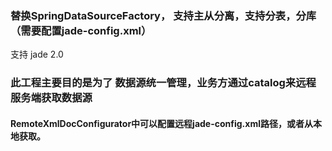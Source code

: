 ###  替换SpringDataSourceFactory， 支持主从分离，支持分表，分库（需要配置jade-config.xml）
支持 jade 2.0

### 此工程主要目的是为了 数据源统一管理，业务方通过catalog来远程服务端获取数据源


#### RemoteXmlDocConfigurator中可以配置远程jade-config.xml路径，或者从本地获取。






